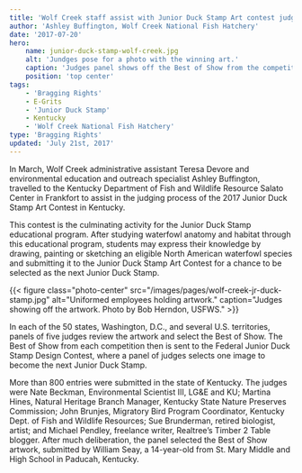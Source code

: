 ```yaml
---
title: 'Wolf Creek staff assist with Junior Duck Stamp Art contest judging in Kentucky'
author: 'Ashley Buffington, Wolf Creek National Fish Hatchery'
date: '2017-07-20'
hero:
    name: junior-duck-stamp-wolf-creek.jpg
    alt: 'Jundges pose for a photo with the winning art.'
    caption: 'Judges panel shows off the Best of Show from the competition. L to R: Sue Brunderman, Martina Hines, John Brunjes, Michael Pendley, and Nate Beckman.  Photo by Bob Herndon, USFWS.'
    position: 'top center'
tags:
    - 'Bragging Rights'
    - E-Grits
    - 'Junior Duck Stamp'
    - Kentucky
    - 'Wolf Creek National Fish Hatchery'
type: 'Bragging Rights'
updated: 'July 21st, 2017'
---
```


In March, Wolf Creek administrative assistant Teresa Devore and environmental education and outreach specialist Ashley Buffington, travelled to the Kentucky Department of Fish and Wildlife Resource Salato Center in Frankfort to assist in the judging process of the 2017 Junior Duck Stamp Art Contest in Kentucky. 

This contest is the culminating activity for the Junior Duck Stamp educational program. After studying waterfowl anatomy and habitat through this educational program, students may express their knowledge by drawing, painting or sketching an eligible North American waterfowl species and submitting it to the Junior Duck Stamp Art Contest for a chance to be selected as the next Junior Duck Stamp.

{{< figure class="photo-center" src="/images/pages/wolf-creek-jr-duck-stamp.jpg" alt="Uniformed employees holding artwork." caption="Judges showing off the artwork.  Photo by Bob Herndon, USFWS." >}}

In each of the 50 states, Washington, D.C., and several U.S. territories, panels of five judges review the artwork and select the Best of Show. The Best of Show from each competition then is sent to the Federal Junior Duck Stamp Design Contest, where a panel of judges selects one image to become the next Junior Duck Stamp.

More than 800 entries were submitted in the state of Kentucky. The judges were  Nate Beckman, Environmental Scientist III, LG&E and KU; Martina Hines, Natural Heritage Branch Manager, Kentucky State Nature Preserves Commission; John Brunjes, Migratory Bird Program Coordinator, Kentucky Dept. of Fish and Wildlife Resources; Sue Brunderman, retired biologist, artist; and Michael Pendley, freelance writer, Realtree’s Timber 2 Table blogger. After much deliberation, the panel selected the Best of Show artwork, submitted by William Seay, a 14-year-old from St. Mary Middle and High School in Paducah, Kentucky.
